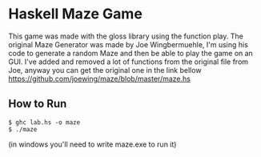 # Haskell Maze Game
This game was made with the gloss library using the function play. The original Maze Generator was made by Joe Wingbermuehle, I'm using his code to generate a random Maze and then be able to play the game on an GUI. I've added and removed a lot of functions from the original file from Joe, anyway you can get the original one in the link bellow
https://github.com/joewing/maze/blob/master/maze.hs

## How to Run
```
$ ghc lab.hs -o maze 
$ ./maze
```
(in windows you'll need to write maze.exe to run it)
